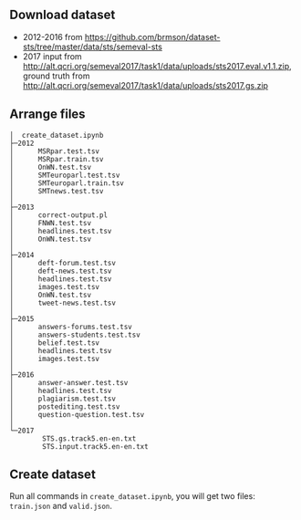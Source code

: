 ## Download dataset

- 2012-2016 from https://github.com/brmson/dataset-sts/tree/master/data/sts/semeval-sts
- 2017 input from http://alt.qcri.org/semeval2017/task1/data/uploads/sts2017.eval.v1.1.zip, ground truth from http://alt.qcri.org/semeval2017/task1/data/uploads/sts2017.gs.zip

## Arrange files

```
│  create_dataset.ipynb
├─2012
│      MSRpar.test.tsv
│      MSRpar.train.tsv
│      OnWN.test.tsv
│      SMTeuroparl.test.tsv
│      SMTeuroparl.train.tsv
│      SMTnews.test.tsv
│
├─2013
│      correct-output.pl
│      FNWN.test.tsv
│      headlines.test.tsv
│      OnWN.test.tsv
│
├─2014
│      deft-forum.test.tsv
│      deft-news.test.tsv
│      headlines.test.tsv
│      images.test.tsv
│      OnWN.test.tsv
│      tweet-news.test.tsv
│
├─2015
│      answers-forums.test.tsv
│      answers-students.test.tsv
│      belief.test.tsv
│      headlines.test.tsv
│      images.test.tsv
│
├─2016
│      answer-answer.test.tsv
│      headlines.test.tsv
│      plagiarism.test.tsv
│      postediting.test.tsv
│      question-question.test.tsv
│
└─2017
        STS.gs.track5.en-en.txt
        STS.input.track5.en-en.txt
```

## Create dataset

Run all commands in `create_dataset.ipynb`, you will get two files: `train.json` and `valid.json`.
